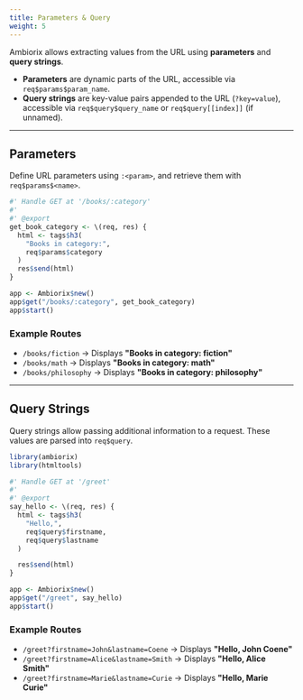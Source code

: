 ```yaml
---
title: Parameters & Query
weight: 5
---
```


Ambiorix allows extracting values from the URL
using **parameters** and **query strings**.  

- **Parameters** are dynamic parts of the URL,
accessible via `req$params$param_name`.  
- **Query strings** are key-value pairs appended to the
URL (`?key=value`), accessible via `req$query$query_name` or
`req$query[[index]]` (if unnamed).  

-----

## Parameters  

Define URL parameters using `:<param>`, and retrieve them with
`req$params$<name>`.  

```r
#' Handle GET at '/books/:category'
#'
#' @export
get_book_category <- \(req, res) {
  html <- tags$h3(
    "Books in category:",
    req$params$category
  )
  res$send(html)
}

app <- Ambiorix$new()
app$get("/books/:category", get_book_category)
app$start()
```

### Example Routes  

- `/books/fiction` → Displays **"Books in category: fiction"**  
- `/books/math` → Displays **"Books in category: math"**  
- `/books/philosophy` → Displays **"Books in category: philosophy"**  

-----

## Query Strings  

Query strings allow passing additional information to a request.
These values are parsed into `req$query`.  

```r
library(ambiorix)
library(htmltools)

#' Handle GET at '/greet'
#'
#' @export
say_hello <- \(req, res) {
  html <- tags$h3(
    "Hello,",
    req$query$firstname,
    req$query$lastname
  )

  res$send(html)
}

app <- Ambiorix$new()
app$get("/greet", say_hello)
app$start()
```

### Example Routes  

- `/greet?firstname=John&lastname=Coene` → Displays **"Hello, John Coene"**  
- `/greet?firstname=Alice&lastname=Smith` → Displays **"Hello, Alice Smith"**  
- `/greet?firstname=Marie&lastname=Curie` → Displays **"Hello, Marie Curie"**  
